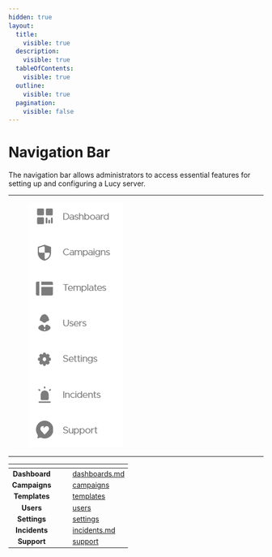 ```yaml
---
hidden: true
layout:
  title:
    visible: true
  description:
    visible: true
  tableOfContents:
    visible: true
  outline:
    visible: true
  pagination:
    visible: false
---
```


# Navigation Bar

The navigation bar allows administrators to access essential features for setting up and configuring a Lucy server.

***

<figure><img src="../.gitbook/assets/image (742).png" alt=""><figcaption></figcaption></figure>

***

<table data-view="cards"><thead><tr><th align="center"></th><th data-hidden></th><th data-hidden></th><th data-hidden data-card-target data-type="content-ref"></th></tr></thead><tbody><tr><td align="center"><strong>Dashboard</strong></td><td></td><td></td><td><a href="dashboards.md">dashboards.md</a></td></tr><tr><td align="center"><strong>Campaigns</strong></td><td></td><td></td><td><a href="campaigns/">campaigns</a></td></tr><tr><td align="center"><strong>Templates</strong></td><td></td><td></td><td><a href="templates/">templates</a></td></tr><tr><td align="center"><strong>Users</strong></td><td></td><td></td><td><a href="users/">users</a></td></tr><tr><td align="center"><strong>Settings</strong></td><td></td><td></td><td><a href="settings/">settings</a></td></tr><tr><td align="center"><strong>Incidents</strong></td><td></td><td></td><td><a href="incidents.md">incidents.md</a></td></tr><tr><td align="center"><strong>Support</strong></td><td></td><td></td><td><a href="support/">support</a></td></tr></tbody></table>
